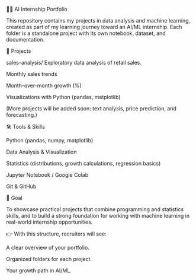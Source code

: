 🧑‍💻 AI Internship Portfolio

This repository contains my projects in data analysis and machine learning, created as part of my learning journey toward an AI/ML internship.
Each folder is a standalone project with its own notebook, dataset, and documentation.

📂 Projects

sales-analysis/
Exploratory data analysis of retail sales.

Monthly sales trends

Month-over-month growth (%)

Visualizations with Python (pandas, matplotlib)

(More projects will be added soon: text analysis, price prediction, and forecasting.)

🛠 Tools & Skills

Python (pandas, numpy, matplotlib)

Data Analysis & Visualization

Statistics (distributions, growth calculations, regression basics)

Jupyter Notebook / Google Colab

Git & GitHub

🎯 Goal

To showcase practical projects that combine programming and statistics skills, and to build a strong foundation for working with machine learning in real-world internship opportunities.

👉 With this structure, recruiters will see:

A clear overview of your portfolio.

Organized folders for each project.

Your growth path in AI/ML.